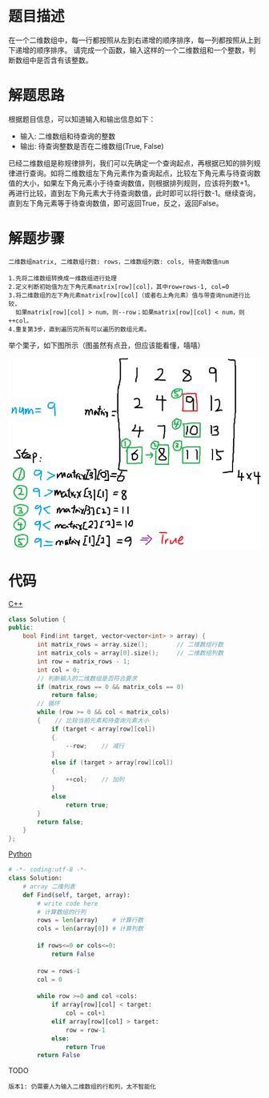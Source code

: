 # 题目描述

在一个二维数组中，每一行都按照从左到右递增的顺序排序，每一列都按照从上到下递增的顺序排序。
请完成一个函数，输入这样的一个二维数组和一个整数，判断数组中是否含有该整数。

# 解题思路

根据题目信息，可以知道输入和输出信息如下：

- 输入: 二维数组和待查询的整数 
- 输出: 待查询整数是否在二维数组(True, False)

已经二维数组是称规律排列，我们可以先确定一个查询起点，再根据已知的排列规律进行查询。如将二维数组左下角元素作为查询起点，比较左下角元素与待查询数值的大小，如果左下角元素小于待查询数值，则根据排列规则，应该将列数+1。再进行比较，直到左下角元素大于待查询数值，此时即可以将行数-1。继续查询，直到左下角元素等于待查询数值，即可返回True，反之，返回False。

# 解题步骤

	二维数组matrix, 二维数组行数: rows，二维数组列数: cols, 待查询数值num

	1.先将二维数组转换成一维数组进行处理
	2.定义判断初始值为左下角元素matrix[row][col]，其中row=rows-1, col=0
	3.将二维数组的左下角元素matrix[row][col]（或者右上角元素）值与带查询num进行比较，
	  如果matrix[row][col] > num，则--row；如果matrix[row][col] < num，则++col。
	4.重复第3步，直到遍历完所有可以遍历的数组元素。

举个栗子，如下图所示（图虽然有点丑，但应该能看懂，嘻嘻）

![FindInPartiallySortedMatrix.png](FindInPartiallySortedMatrix.png)

# 代码

[C++](FindInPartiallySortedMatrix.cpp)

```c++
class Solution {
public:
	bool Find(int target, vector<vector<int> > array) {
		int matrix_rows = array.size();        // 二维数组行数
		int matrix_cols = array[0].size();     // 二维数组列数
		int row = matrix_rows - 1;
		int col = 0;
		// 判断输入的二维数组是否符合要求
		if (matrix_rows == 0 && matrix_cols == 0)
			return false;
		// 循环
		while (row >= 0 && col < matrix_cols)
		{    // 比较当前元素和待查询元素大小
			if (target < array[row][col])
			{
				--row;    // 减行
			}
			else if (target > array[row][col])
			{
				++col;    // 加列
			}
			else
				return true;
		}
		return false;
	}
};
```



[Python](FindInPartiallySortedMatrix.py)

```python
# -*- coding:utf-8 -*-
class Solution:
    # array 二维列表
    def Find(self, target, array):
        # write code here
        # 计算数组的行列
        rows = len(array)    # 计算行数
        cols = len(array[0]) # 计算列数
        
        if rows<=0 or cols<=0:
            return False
        
        row = rows-1
        col = 0
        
        while row >=0 and col <cols:
            if array[row][col] < target:
                col = col+1
            elif array[row][col] > target:
                row = row-1
            else:
                return True
        return False
```



TODO

	版本1: 仍需要人为输入二维数组的行和列，太不智能化